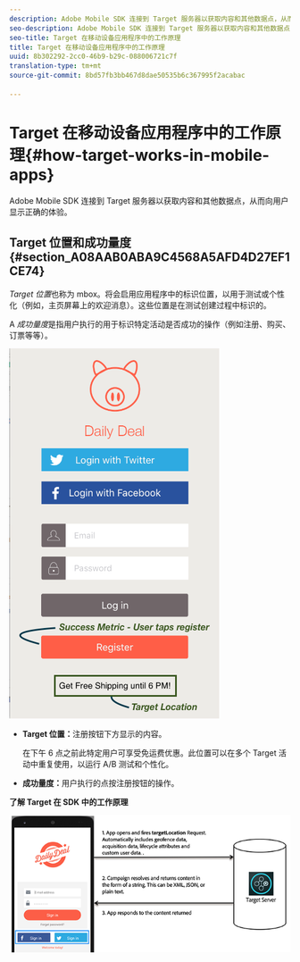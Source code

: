 ```yaml
---
description: Adobe Mobile SDK 连接到 Target 服务器以获取内容和其他数据点，从而向用户显示正确的体验。
seo-description: Adobe Mobile SDK 连接到 Target 服务器以获取内容和其他数据点，从而向用户显示正确的体验。
seo-title: Target 在移动设备应用程序中的工作原理
title: Target 在移动设备应用程序中的工作原理
uuid: 8b302292-2cc0-46b9-b29c-088006721c7f
translation-type: tm+mt
source-git-commit: 8bd57fb3bb467d8dae50535b6c367995f2acabac

---
```



# Target 在移动设备应用程序中的工作原理{#how-target-works-in-mobile-apps}

Adobe Mobile SDK 连接到 Target 服务器以获取内容和其他数据点，从而向用户显示正确的体验。

## Target 位置和成功量度 {#section_A08AAB0ABA9C4568A5AFD4D27EF1CE74}

*Target 位置*&#x200B;也称为 mbox。将会启用应用程序中的标识位置，以用于测试或个性化（例如，主页屏幕上的欢迎消息）。这些位置是在测试创建过程中标识的。

A *[](../c-activities/r-success-metrics/success-metrics.md#reference_D011575C85DA48E989A244593D9B9924)成功量度*&#x200B;是指用户执行的用于标识特定活动是否成功的操作（例如注册、购买、订票等等）。

![](assets/mobile-target-location.png)

* **Target 位置：**&#x200B;注册按钮下方显示的内容。

   在下午 6 点之前此特定用户可享受免运费优惠。此位置可以在多个 Target 活动中重复使用，以运行 A/B 测试和个性化。

* **成功量度：**&#x200B;用户执行的点按注册按钮的操作。

**了解 Target 在 SDK 中的工作原理**

![](assets/how-target-mobile-works.png)

